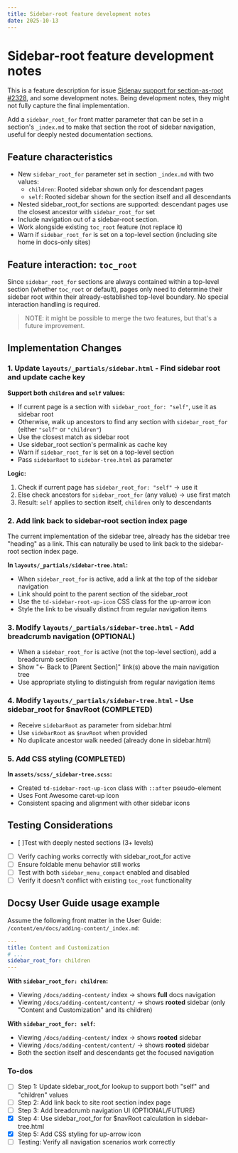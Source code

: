 ```yaml
---
title: Sidebar-root feature development notes
date: 2025-10-13
---
```


# Sidebar-root feature development notes

<!-- cSpell:ignore sidenav -->

This is a feature description for issue [Sidenav support for section-as-root
#2328][#2328], and some development notes. Being development notes, they might
not fully capture the final implementation.

Add a `sidebar_root_for` front matter parameter that can be set in a section's
`_index.md` to make that section the root of sidebar navigation, useful for
deeply nested documentation sections.

## Feature characteristics

- New `sidebar_root_for` parameter set in section `_index.md` with two values:
  - `children`: Rooted sidebar shown only for descendant pages
  - `self`: Rooted sidebar shown for the section itself and all descendants
- Nested sidebar_root_for sections are supported: descendant pages use the
  closest ancestor with `sidebar_root_for` set
- Include navigation out of a sidebar-root section.
- Work alongside existing `toc_root` feature (not replace it)
- Warn if `sidebar_root_for` is set on a top-level section (including site home
  in docs-only sites)

## Feature interaction: `toc_root`

Since `sidebar_root_for` sections are always contained within a top-level
section (whether `toc_root` or default), pages only need to determine their
sidebar root within their already-established top-level boundary. No special
interaction handling is required.

> NOTE: it might be possible to merge the two features, but that's a future
> improvement.

## Implementation Changes

### 1. Update `layouts/_partials/sidebar.html` - Find sidebar root and update cache key

**Support both `children` and `self` values:**

- If current page is a section with `sidebar_root_for: "self"`, use it as sidebar root
- Otherwise, walk up ancestors to find any section with `sidebar_root_for`
  (either `"self"` or `"children"`)
- Use the closest match as sidebar root
- Use sidebar_root section's permalink as cache key
- Warn if `sidebar_root_for` is set on a top-level section
- Pass `sidebarRoot` to `sidebar-tree.html` as parameter

**Logic:**
1. Check if current page has `sidebar_root_for: "self"` → use it
2. Else check ancestors for `sidebar_root_for` (any value) → use first match
3. Result: `self` applies to section itself, `children` only to descendants

### 2. Add link back to sidebar-root section index page

The current implementation of the sidebar tree, already has the sidebar tree
"heading" as a link. This can naturally be used to link back to the sidebar-root
section index page.

**In `layouts/_partials/sidebar-tree.html`:**

- When `sidebar_root_for` is active, add a link at the top of the sidebar
  navigation
- Link should point to the parent section of the sidebar_root
- Use the `td-sidebar-root-up-icon` CSS class for the up-arrow icon
- Style the link to be visually distinct from regular navigation items

### 3. Modify `layouts/_partials/sidebar-tree.html` - Add breadcrumb navigation (OPTIONAL)

- When a `sidebar_root_for` is active (not the top-level section), add a
  breadcrumb section
- Show "← Back to [Parent Section]" link(s) above the main navigation tree
- Use appropriate styling to distinguish from regular navigation items

### 4. Modify `layouts/_partials/sidebar-tree.html` - Use sidebar_root for $navRoot (COMPLETED)

- Receive `sidebarRoot` as parameter from sidebar.html
- Use `sidebarRoot` as `$navRoot` when provided
- No duplicate ancestor walk needed (already done in sidebar.html)

### 5. Add CSS styling (COMPLETED)

**In `assets/scss/_sidebar-tree.scss`:**

- Created `td-sidebar-root-up-icon` class with `::after` pseudo-element
- Uses Font Awesome caret-up icon
- Consistent spacing and alignment with other sidebar icons

## Testing Considerations

- [ ]Test with deeply nested sections (3+ levels)
- [ ] Verify caching works correctly with sidebar_root_for active
- [ ] Ensure foldable menu behavior still works
- [ ] Test with both `sidebar_menu_compact` enabled and disabled
- [ ] Verify it doesn't conflict with existing `toc_root` functionality

## Docsy User Guide usage example

Assume the following front matter in the User Guide:
`/content/en/docs/adding-content/_index.md`:

```yaml
---
title: Content and Customization
# ...
sidebar_root_for: children
---
```

**With `sidebar_root_for: children`:**
- Viewing `/docs/adding-content/` index → shows **full** docs navigation
- Viewing `/docs/adding-content/content/` → shows **rooted** sidebar (only
  "Content and Customization" and its children)

**With `sidebar_root_for: self`:**
- Viewing `/docs/adding-content/` index → shows **rooted** sidebar
- Viewing `/docs/adding-content/content/` → shows **rooted** sidebar
- Both the section itself and descendants get the focused navigation

### To-dos

- [ ] Step 1: Update sidebar_root_for lookup to support both "self" and "children" values
- [ ] Step 2: Add link back to site root section index page
- [ ] Step 3: Add breadcrumb navigation UI (OPTIONAL/FUTURE)
- [x] Step 4: Use sidebar_root_for for $navRoot calculation in sidebar-tree.html
- [x] Step 5: Add CSS styling for up-arrow icon
- [ ] Testing: Verify all navigation scenarios work correctly

[#2328]: https://github.com/google/docsy/issues/2328
